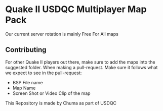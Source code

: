 # Quake II USDQC Multiplayer Map Pack

Our current server rotation is mainly Free For All maps

## Contributing

For other Quake II players out there, make sure to add the maps into the suggested folder. When making a pull-request. Make sure it follows what we expect to see in the pull-request:

* BSP File name
* Map Name 
* Screen Shot or Video Clip of the map

This Repository is made by Chuma as part of USDQC